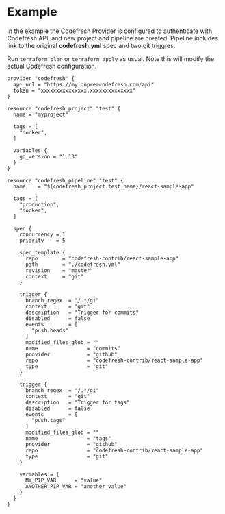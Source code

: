 # Example

In the example the Codefresh Provider is configured to authenticate with Codefresh API, and new project and pipeline are created.
Pipeline includes link to the original __codefresh.yml__ spec and two git triggres.

Run `terraform plan` or `terraform apply` as usual. Note this will modify the actual Codefresh configuration.

```hcl
provider "codefresh" {
  api_url = "https://my.onpremcodefresh.com/api"
  token = "xxxxxxxxxxxxxxx.xxxxxxxxxxxxxx"
}

resource "codefresh_project" "test" {
  name = "myproject"

  tags = [
    "docker",
  ]

  variables {
    go_version = "1.13"
  }
}

resource "codefresh_pipeline" "test" {
  name    = "${codefresh_project.test.name}/react-sample-app"

  tags = [
    "production",
    "docker",
  ]

  spec {
    concurrency = 1
    priority    = 5

    spec_template {
      repo        = "codefresh-contrib/react-sample-app"
      path        = "./codefresh.yml"
      revision    = "master"
      context     = "git"
    }

    trigger {
      branch_regex  = "/.*/gi"
      context       = "git"
      description   = "Trigger for commits"
      disabled      = false
      events        = [
        "push.heads"
      ]
      modified_files_glob = ""
      name                = "commits"
      provider            = "github"
      repo                = "codefresh-contrib/react-sample-app"
      type                = "git"
    }

    trigger {
      branch_regex  = "/.*/gi"
      context       = "git"
      description   = "Trigger for tags"
      disabled      = false
      events        = [
        "push.tags"
      ]
      modified_files_glob = ""
      name                = "tags"
      provider            = "github"
      repo                = "codefresh-contrib/react-sample-app"
      type                = "git"
    }

    variables = {
      MY_PIP_VAR      = "value"
      ANOTHER_PIP_VAR = "another_value"
    }
  }
}
```
